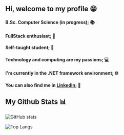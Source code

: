 ## Hi, welcome to my profile 😁

#### B.Sc. Computer Science (in progress); 📚
#### FullStack enthusiast; 🔭
#### Self-taught student; 📖
#### Technology and computing are my passions; 💻
#### I'm currently in the .NET framework environment; 🌐
#### You can also find me in [LinkedIn](https://www.example.com/https://www.linkedin.com/in/matheus-bernardes-6b22ab8a/); 💼

## My Github Stats 📊
![GitHub stats](https://github-readme-stats.vercel.app/api?username=adamisse&show_icons=true&theme=tokyonight)  

![Top Langs](https://github-readme-stats.vercel.app/api/top-langs/?username=adamisse&theme=tokyonight)
